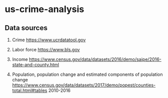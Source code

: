 # us-crime-analysis

## Data sources

1. Crime 
https://www.ucrdatatool.gov

2. Labor force 
https://www.bls.gov

3. Income 
https://www.census.gov/data/datasets/2016/demo/saipe/2016-state-and-county.html

4. Population, population change and estimated components of population change
https://www.census.gov/data/datasets/2017/demo/popest/counties-total.html#tables
2010-2016

